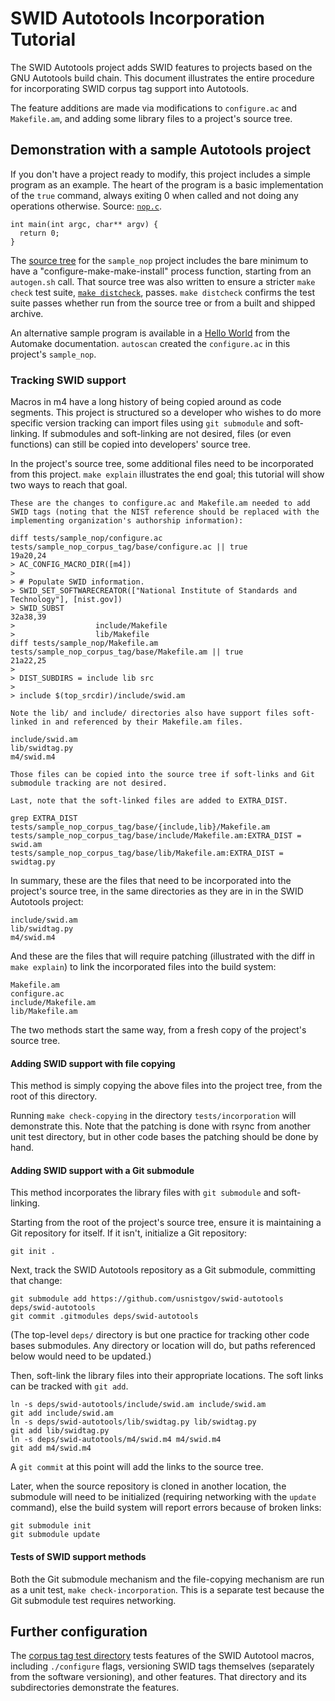 # SWID Autotools Incorporation Tutorial

The SWID Autotools project adds SWID features to projects based on the GNU Autotools build chain.  This document illustrates the entire procedure for incorporating SWID corpus tag support into Autotools.

The feature additions are made via modifications to `configure.ac` and `Makefile.am`, and adding some library files to a project's source tree.


## Demonstration with a sample Autotools project

If you don't have a project ready to modify, this project includes a simple program as an example.  The heart of the program is a basic implementation of the `true` command, always exiting 0 when called and not doing any operations otherwise.  Source: [`nop.c`](tests/sample_nop/src/nop.c).

```
int main(int argc, char** argv) {
  return 0;
}
```

The [source tree](tests/sample_nop) for the `sample_nop` project includes the bare minimum to have a "configure-make-make-install" process function, starting from an `autogen.sh` call.  That source tree was also written to ensure a stricter `make check` test suite, [`make distcheck`](https://www.gnu.org/software/automake/manual/html_node/Checking-the-Distribution.html), passes.  `make distcheck` confirms the test suite passes whether run from the source tree or from a built and shipped archive.

An alternative sample program is available in a [Hello World](https://www.gnu.org/software/automake/manual/automake.html#Hello-World) from the Automake documentation.  `autoscan` created the `configure.ac` in this project's `sample_nop`.


### Tracking SWID support

Macros in m4 have a long history of being copied around as code segments.  This project is structured so a developer who wishes to do more specific version tracking can import files using `git submodule` and soft-linking.  If submodules and soft-linking are not desired, files (or even functions) can still be copied into developers' source tree.

In the project's source tree, some additional files need to be incorporated from this project.  `make explain` illustrates the end goal; this tutorial will show two ways to reach that goal.

```
These are the changes to configure.ac and Makefile.am needed to add SWID tags (noting that the NIST reference should be replaced with the implementing organization's authorship information):

diff tests/sample_nop/configure.ac tests/sample_nop_corpus_tag/base/configure.ac || true
19a20,24
> AC_CONFIG_MACRO_DIR([m4])
> 
> # Populate SWID information.
> SWID_SET_SOFTWARECREATOR(["National Institute of Standards and Technology"], [nist.gov])
> SWID_SUBST
32a38,39
>                  include/Makefile
>                  lib/Makefile
diff tests/sample_nop/Makefile.am tests/sample_nop_corpus_tag/base/Makefile.am || true
21a22,25
> 
> DIST_SUBDIRS = include lib src
> 
> include $(top_srcdir)/include/swid.am

Note the lib/ and include/ directories also have support files soft-linked in and referenced by their Makefile.am files.

include/swid.am
lib/swidtag.py
m4/swid.m4

Those files can be copied into the source tree if soft-links and Git submodule tracking are not desired.

Last, note that the soft-linked files are added to EXTRA_DIST.

grep EXTRA_DIST tests/sample_nop_corpus_tag/base/{include,lib}/Makefile.am
tests/sample_nop_corpus_tag/base/include/Makefile.am:EXTRA_DIST = swid.am
tests/sample_nop_corpus_tag/base/lib/Makefile.am:EXTRA_DIST = swidtag.py
```

In summary, these are the files that need to be incorporated into the project's source tree, in the same directories as they are in in the SWID Autotools project:

```
include/swid.am
lib/swidtag.py
m4/swid.m4
```

And these are the files that will require patching (illustrated with the diff in `make explain`) to link the incorporated files into the build system:

```
Makefile.am
configure.ac
include/Makefile.am
lib/Makefile.am
```

The two methods start the same way, from a fresh copy of the project's source tree.


#### Adding SWID support with file copying

This method is simply copying the above files into the project tree, from the root of this directory.

Running `make check-copying` in the directory `tests/incorporation` will demonstrate this.  Note that the patching is done with rsync from another unit test directory, but in other code bases the patching should be done by hand.


#### Adding SWID support with a Git submodule

This method incorporates the library files with `git submodule` and soft-linking.

Starting from the root of the project's source tree, ensure it is maintaining a Git repository for itself.  If it isn't, initialize a Git repository:

```
git init .
```

Next, track the SWID Autotools repository as a Git submodule, committing that change:

```
git submodule add https://github.com/usnistgov/swid-autotools deps/swid-autotools
git commit .gitmodules deps/swid-autotools
```

(The top-level `deps/` directory is but one practice for tracking other code bases submodules.  Any directory or location will do, but paths referenced below would need to be updated.)

Then, soft-link the library files into their appropriate locations.  The soft links can be tracked with `git add`.

```
ln -s deps/swid-autotools/include/swid.am include/swid.am
git add include/swid.am
ln -s deps/swid-autotools/lib/swidtag.py lib/swidtag.py
git add lib/swidtag.py
ln -s deps/swid-autotools/m4/swid.m4 m4/swid.m4
git add m4/swid.m4
```

A `git commit` at this point will add the links to the source tree.

Later, when the source repository is cloned in another location, the submodule will need to be initialized (requiring networking with the `update` command), else the build system will report errors because of broken links:

```
git submodule init
git submodule update
```


#### Tests of SWID support methods

Both the Git submodule mechanism and the file-copying mechanism are run as a unit test, `make check-incorporation`.  This is a separate test because the Git submodule test requires networking.


## Further configuration

The [corpus tag test directory](tests/sample_nop_corpus_tag) tests features of the SWID Autotool macros, including `./configure` flags, versioning SWID tags themselves (separately from the software versioning), and other features.  That directory and its subdirectories demonstrate the features.
